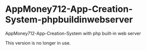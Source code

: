 # AppMoney712-App-Creation-System-phpbuildinwebserver
AppMoney712-App-Creation-System with php built-in web server


This version is no longer in use.
